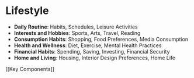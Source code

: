 # Lifestyle

- **Daily Routine**: Habits, Schedules, Leisure Activities
- **Interests and Hobbies**: Sports, Arts, Travel, Reading
- **Consumption Habits**: Shopping, Food Preferences, Media Consumption
- **Health and Wellness**: Diet, Exercise, Mental Health Practices
- **Financial Habits**: Spending, Saving, Investing, Financial Security
- **Home and Living**: Housing, Interior Design Preferences, Home Life

[[Key Components]]

